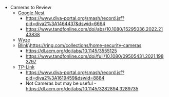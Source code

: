 - Cameras to Review
  - [Google Nest](https://store.google.com/category/nest_cams?hl=en-US)
    - https://www.diva-portal.org/smash/record.jsf?pid=diva2%3A1464437&dswid=6664
    - https://www.tandfonline.com/doi/abs/10.1080/15295036.2022.2143838
  - [Wyze](https://www.wyze.com/pages/security-trust)
  - [Blink](https://blinkforhome.com/)\https://ring.com/collections/home-security-cameras
    - https://dl.acm.org/doi/abs/10.1145/3555125
    - https://www.tandfonline.com/doi/full/10.1080/09505431.2021.1983797
  - [TP-Link](https://www.tp-link.com/us/home-networking/cloud-camera/)
    - https://www.diva-portal.org/smash/record.jsf?pid=diva2%3A1619459&dswid=8884
    - Not Cameras but may be useful - https://dl.acm.org/doi/abs/10.1145/3282894.3289735